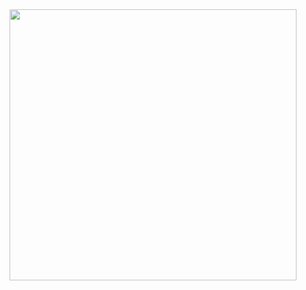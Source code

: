 <div align="center"><img src="https://cutewallpaper.org/21/cool-android-wallpapers/Cool-Android-Backgrounds-29+-images-on-Genchi.info.jpg" width="100%" height="477"></div>
